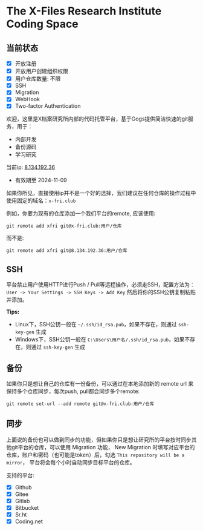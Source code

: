 # The X-Files Research Institute Coding Space

## 当前状态

- [x] 开放注册
- [x] 开放用户创建组织权限
- [x] 用户仓库数量: 不限
- [x] SSH
- [x] Migration
- [x] WebHook
- [x] Two-factor Authentication 

欢迎，这里是X档案研究所内部的代码托管平台，基于Gogs提供简洁快速的git服务，用于：

- 内部开发
- 备份源码
- 学习研究

当前ip: [8.134.192.36](http://8.134.192.36)
- 有效期至 2024-11-09

如果你所见，直接使用ip并不是一个好的选择，我们建议在任何仓库的操作过程中使用固定的域名：`x-fri.club`

例如，你要为现有的仓库添加一个我们平台的remote, 应该使用:
```
git remote add xfri git@x-fri.club:用户/仓库
```

而不是:
```
git remote add xfri git@8.134.192.36:用户/仓库
```

## SSH

平台禁止用户使用HTTP进行Push / Pull等远程操作，必须走SSH，配置方法为：`User -> Your Settings -> SSH Keys -> Add Key` 然后将你的SSH公钥复制粘贴并添加。

__Tips:__
- Linux下，SSH公钥一般在 `~/.ssh/id_rsa.pub`，如果不存在，则通过 `ssh-key-gen` 生成
- Windows下，SSH公钥一般在 `C:\Users\用户名/.ssh/id_rsa.pub`，如果不存在，则通过 `ssh-key-gen` 生成


## 备份

如果你只是想让自己的仓库有一份备份，可以通过在本地添加新的 remote url 来保持多个仓库同步，每次push, pull都会同步多个remote:

```
git remote set-url --add remote git@x-fri.club:用户/仓库
```

## 同步

上面说的备份也可以做到同步的功能，但如果你只是想让研究所的平台按时同步其他git平台的仓库，可以使用 Migration 功能， New Migration 时填写对应平台的仓库，账户和密码（也可能是token）后，勾选 `This repository will be a mirror`， 平台将会每个小时自动同步目标平台的仓库。

支持的平台:

- [x] Github
- [x] Gitee
- [x] Gitlab
- [x] Bitbucket
- [x] Sr.ht
- [x] Coding.net